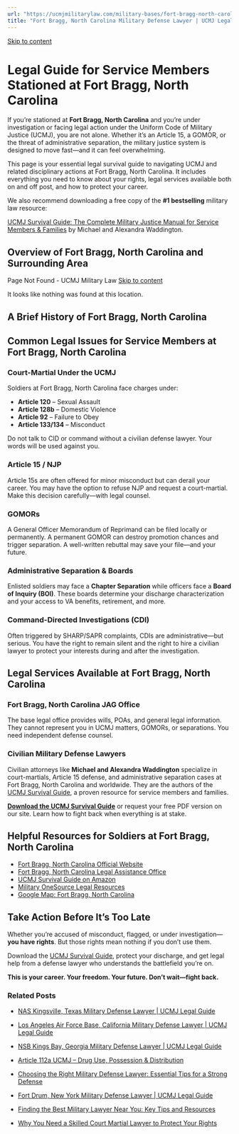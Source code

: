 ```yaml
---
url: "https://ucmjmilitarylaw.com/military-bases/fort-bragg-north-carolina-military-defense-lawyer-ucmj-legal-guide/"
title: "Fort Bragg, North Carolina Military Defense Lawyer | UCMJ Legal Guide"
---
```


[Skip to content](https://ucmjmilitarylaw.com/military-bases/fort-bragg-north-carolina-military-defense-lawyer-ucmj-legal-guide/#content)

# Legal Guide for Service Members Stationed at Fort Bragg, North Carolina

If you’re stationed at **Fort Bragg, North Carolina** and you’re under investigation or facing legal action under the Uniform Code of Military Justice (UCMJ), you are not alone. Whether it’s an Article 15, a GOMOR, or the threat of administrative separation, the military justice system is designed to move fast—and it can feel overwhelming.

This page is your essential legal survival guide to navigating UCMJ and related disciplinary actions at Fort Bragg, North Carolina. It includes everything you need to know about your rights, legal services available both on and off post, and how to protect your career.

We also recommend downloading a free copy of the **#1 bestselling** military law resource:

[UCMJ Survival Guide: The Complete Military Justice Manual for Service Members & Families](https://www.amazon.com/dp/B0FCDD3B2Z) by Michael and Alexandra Waddington.

## Overview of Fort Bragg, North Carolina and Surrounding Area

Page Not Found - UCMJ Military Law [Skip to content](https://ucmjmilitarylaw.com/military-bases/fort-bragg-north-carolina-military-defense-lawyer-ucmj-legal-guide/%7Blocation7#content)

It looks like nothing was found at this location.

## A Brief History of Fort Bragg, North Carolina

## Common Legal Issues for Service Members at Fort Bragg, North Carolina

### Court-Martial Under the UCMJ

Soldiers at Fort Bragg, North Carolina face charges under:

- **Article 120** – Sexual Assault
- **Article 128b** – Domestic Violence
- **Article 92** – Failure to Obey
- **Article 133/134** – Misconduct

Do not talk to CID or command without a civilian defense lawyer. Your words will be used against you.

### Article 15 / NJP

Article 15s are often offered for minor misconduct but can derail your career. You may have the option to refuse NJP and request a court-martial. Make this decision carefully—with legal counsel.

### GOMORs

A General Officer Memorandum of Reprimand can be filed locally or permanently. A permanent GOMOR can destroy promotion chances and trigger separation. A well-written rebuttal may save your file—and your future.

### Administrative Separation & Boards

Enlisted soldiers may face a **Chapter Separation** while officers face a **Board of Inquiry (BOI)**. These boards determine your discharge characterization and your access to VA benefits, retirement, and more.

### Command-Directed Investigations (CDI)

Often triggered by SHARP/SAPR complaints, CDIs are administrative—but serious. You have the right to remain silent and the right to hire a civilian lawyer to protect your interests during and after the investigation.

## Legal Services Available at Fort Bragg, North Carolina

### Fort Bragg, North Carolina JAG Office

The base legal office provides wills, POAs, and general legal information. They cannot represent you in UCMJ matters, GOMORs, or separations. You need independent defense counsel.

### Civilian Military Defense Lawyers

Civilian attorneys like **Michael and Alexandra Waddington** specialize in court-martials, Article 15 defense, and administrative separation cases at Fort Bragg, North Carolina and worldwide. They are the authors of the [UCMJ Survival Guide](https://www.amazon.com/dp/B0FCDD3B2Z), a proven resource for service members and families.

**[Download the UCMJ Survival Guide](https://www.amazon.com/dp/B0FCDD3B2Z)** or request your free PDF version on our site. Learn how to fight back when everything is at stake.

## Helpful Resources for Soldiers at Fort Bragg, North Carolina

- [Fort Bragg, North Carolina Official Website](https://ucmjmilitarylaw.com/military-bases/fort-bragg-north-carolina-military-defense-lawyer-ucmj-legal-guide/%7Blocation12%7D)
- [Fort Bragg, North Carolina Legal Assistance Office](https://ucmjmilitarylaw.com/military-bases/fort-bragg-north-carolina-military-defense-lawyer-ucmj-legal-guide/%7Blocation13%7D)
- [UCMJ Survival Guide on Amazon](https://www.amazon.com/dp/B0FCDD3B2Z)
- [Military OneSource Legal Resources](https://www.militaryonesource.mil/legal/)
- [Google Map: Fort Bragg, North Carolina](https://ucmjmilitarylaw.com/military-bases/fort-bragg-north-carolina-military-defense-lawyer-ucmj-legal-guide/%7Blocation14%7D)

## Take Action Before It’s Too Late

Whether you’re accused of misconduct, flagged, or under investigation— **you have rights**. But those rights mean nothing if you don’t use them.

Download the [UCMJ Survival Guide](https://www.amazon.com/dp/B0FCDD3B2Z), protect your discharge, and get legal help from a defense lawyer who understands the battlefield you’re on.

**This is your career. Your freedom. Your future. Don’t wait—fight back.**

### Related Posts

- [NAS Kingsville, Texas Military Defense Lawyer \| UCMJ Legal Guide](https://ucmjmilitarylaw.com/nas-kingsville-texas-military-defense-lawyer-ucmj-legal-guide/)
- [Los Angeles Air Force Base, California Military Defense Lawyer \| UCMJ Legal Guide](https://ucmjmilitarylaw.com/los-angeles-air-force-base-california-military-defense-lawyer-ucmj-legal-guide/)
- [NSB Kings Bay, Georgia Military Defense Lawyer \| UCMJ Legal Guide](https://ucmjmilitarylaw.com/nsb-kings-bay-georgia-military-defense-lawyer-ucmj-legal-guide/)
- [Article 112a UCMJ – Drug Use, Possession & Distribution](https://ucmjmilitarylaw.com/ucmj/article-112a/)

- [Choosing the Right Military Defense Lawyer: Essential Tips for a Strong Defense](https://ucmjmilitarylaw.com/military-defense-lawyer-2/)
- [Fort Drum, New York Military Defense Lawyer \| UCMJ Legal Guide](https://ucmjmilitarylaw.com/military-bases/fort-drum-new-york-military-defense-lawyer-ucmj-legal-guide/)
- [Finding the Best Military Lawyer Near You: Key Tips and Resources](https://ucmjmilitarylaw.com/military-lawyer-near-me/)
- [Why You Need a Skilled Court Martial Lawyer to Protect Your Rights](https://ucmjmilitarylaw.com/court-martial-lawyer/)